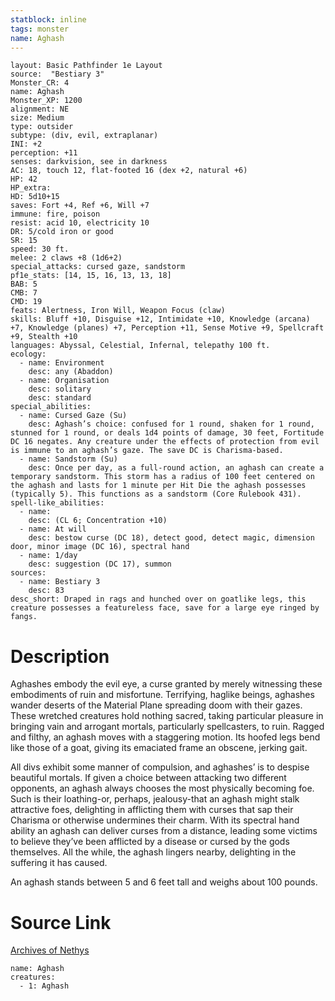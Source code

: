 ```yaml
---
statblock: inline
tags: monster
name: Aghash
---
```

```statblock
layout: Basic Pathfinder 1e Layout
source:  "Bestiary 3"
Monster_CR: 4
name: Aghash
Monster_XP: 1200
alignment: NE
size: Medium
type: outsider
subtype: (div, evil, extraplanar)
INI: +2
perception: +11
senses: darkvision, see in darkness
AC: 18, touch 12, flat-footed 16 (dex +2, natural +6)
HP: 42
HP_extra: 
HD: 5d10+15
saves: Fort +4, Ref +6, Will +7
immune: fire, poison
resist: acid 10, electricity 10
DR: 5/cold iron or good
SR: 15
speed: 30 ft.
melee: 2 claws +8 (1d6+2)
special_attacks: cursed gaze, sandstorm
pf1e_stats: [14, 15, 16, 13, 13, 18]
BAB: 5
CMB: 7
CMD: 19
feats: Alertness, Iron Will, Weapon Focus (claw)
skills: Bluff +10, Disguise +12, Intimidate +10, Knowledge (arcana) +7, Knowledge (planes) +7, Perception +11, Sense Motive +9, Spellcraft +9, Stealth +10
languages: Abyssal, Celestial, Infernal, telepathy 100 ft.
ecology:
  - name: Environment
    desc: any (Abaddon)
  - name: Organisation
    desc: solitary
    desc: standard
special_abilities:
  - name: Cursed Gaze (Su)
    desc: Aghash’s choice: confused for 1 round, shaken for 1 round, stunned for 1 round, or deals 1d4 points of damage, 30 feet, Fortitude DC 16 negates. Any creature under the effects of protection from evil is immune to an aghash’s gaze. The save DC is Charisma-based.
  - name: Sandstorm (Su)
    desc: Once per day, as a full-round action, an aghash can create a temporary sandstorm. This storm has a radius of 100 feet centered on the aghash and lasts for 1 minute per Hit Die the aghash possesses (typically 5). This functions as a sandstorm (Core Rulebook 431).
spell-like_abilities:
  - name:
    desc: (CL 6; Concentration +10)
  - name: At will
    desc: bestow curse (DC 18), detect good, detect magic, dimension door, minor image (DC 16), spectral hand
  - name: 1/day
    desc: suggestion (DC 17), summon
sources:
  - name: Bestiary 3
    desc: 83
desc_short: Draped in rags and hunched over on goatlike legs, this creature possesses a featureless face, save for a large eye ringed by fangs.
```
# Description
Aghashes embody the evil eye, a curse granted by merely witnessing these embodiments of ruin and misfortune. Terrifying, haglike beings, aghashes wander deserts of the Material Plane spreading doom with their gazes. These wretched creatures hold nothing sacred, taking particular pleasure in bringing vain and arrogant mortals, particularly spellcasters, to ruin. Ragged and filthy, an aghash moves with a staggering motion. Its hoofed legs bend like those of a goat, giving its emaciated frame an obscene, jerking gait.

All divs exhibit some manner of compulsion, and aghashes’ is to despise beautiful mortals. If given a choice between attacking two different opponents, an aghash always chooses the most physically becoming foe. Such is their loathing-or, perhaps, jealousy-that an aghash might stalk attractive foes, delighting in afflicting them with curses that sap their Charisma or otherwise undermines their charm. With its spectral hand ability an aghash can deliver curses from a distance, leading some victims to believe they’ve been afflicted by a disease or cursed by the gods themselves. All the while, the aghash lingers nearby, delighting in the suffering it has caused.

An aghash stands between 5 and 6 feet tall and weighs about 100 pounds.
# Source Link
[Archives of Nethys](https://aonprd.com/MonsterDisplay.aspx?ItemName=Aghash)
```encounter-table
name: Aghash
creatures:
  - 1: Aghash
```
